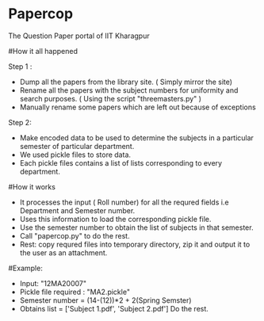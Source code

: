 # Papercop
The Question Paper portal of IIT Kharagpur

#How it all happened

Step 1 :
- Dump all the papers from the library site. ( Simply mirror the site)
- Rename all the papers with the subject numbers for uniformity and search purposes. ( Using the script "threemasters.py" )
- Manually rename some papers which are left out because of exceptions

Step 2:
- Make encoded data to be used to determine the subjects in a particular semester of particular department.
- We used pickle files to store data.
- Each pickle files contains a list of lists corresponding to every department.

#How it works
- It processes the input ( Roll number) for all the requred fields i.e Department and Semester number.
- Uses this information to load the corresponding pickle file.
- Use the semester number to obtain the list of subjects in that semester.
- Call "papercop.py" to do the rest.
- Rest: copy requred files into temporary directory, zip it and output it to the user as an attachment. 


#Example:
- Input: "12MA20007"
- Pickle file required : "MA2.pickle"
- Semester number =  (14-(12))*2 + 2(Spring Semster)
- Obtains list = ['Subject 1.pdf', 'Subject 2.pdf']
Do the rest.
